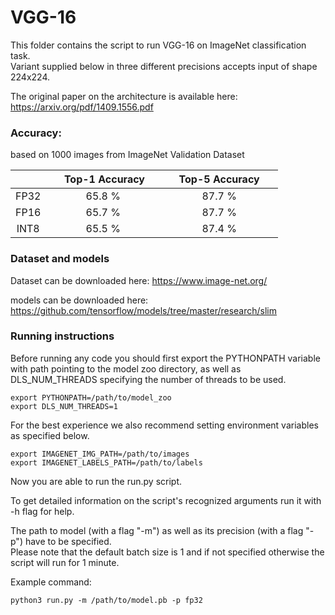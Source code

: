 # VGG-16


This folder contains the script to run VGG-16 on ImageNet classification task.\
Variant supplied below in three different precisions accepts input of shape 224x224.

The original paper on the architecture is available here: https://arxiv.org/pdf/1409.1556.pdf


### Accuracy:

based on 1000 images from ImageNet Validation Dataset

|   | &nbsp;&nbsp;&nbsp;&nbsp; Top-1 Accuracy&nbsp;&nbsp;&nbsp;&nbsp;  |&nbsp;&nbsp;&nbsp;&nbsp; Top-5 Accuracy &nbsp;&nbsp;&nbsp;&nbsp; |
|:---:|:---:|:---:|
| FP32  | 65.8 %  | 87.7 %  |
| FP16  | 65.7 %  | 87.7 %  |
| INT8  | 65.5 %  | 87.4 %  |




### Dataset and models

Dataset can be downloaded here: https://www.image-net.org/

models can be downloaded here: https://github.com/tensorflow/models/tree/master/research/slim

### Running instructions

Before running any code you should first export the PYTHONPATH variable with path pointing to the model zoo directory,
as well as DLS_NUM_THREADS specifying the number of threads to be used.

```
export PYTHONPATH=/path/to/model_zoo
export DLS_NUM_THREADS=1
```

For the best experience we also recommend setting environment variables as specified below.

```
export IMAGENET_IMG_PATH=/path/to/images
export IMAGENET_LABELS_PATH=/path/to/labels
```

Now you are able to run the run.py script. 

To get detailed information on the script's recognized arguments run it with -h flag for help.

The path to model (with a flag "-m") as well as its precision (with a flag "-p") have to be specified.\
Please note that the default batch size is 1 and if not specified otherwise the script will run for 1 minute.


Example command: 

```
python3 run.py -m /path/to/model.pb -p fp32
```
